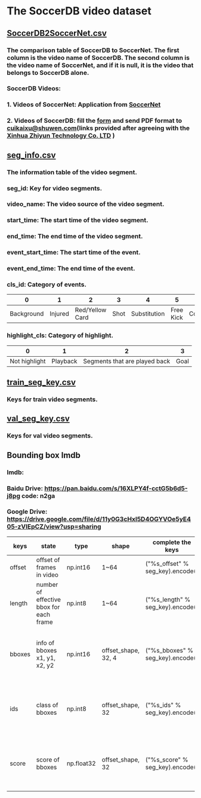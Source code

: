 # The SoccerDB video dataset
## [SoccerDB2SoccerNet.csv](https://github.com/newsdata/SoccerDB/blob/master/dataset/video_dataset/SoccerDB2SoccerNet.csv)
### The comparison table of SoccerDB to SoccerNet. The first column is the video name of SoccerDB. The second column is the video name of SoccerNet, and if it is null, it is the video that belongs to SoccerDB alone. 
### SoccerDB Videos:
### 1. Videos of SoccerNet: Application from [SoccerNet](https://soccer-net.org/)
### 2. Videos of SoccerDB: fill the [form](https://github.com/newsdata/SoccerDB/raw/master/dataset/SoccerDB_agreement_form.doc) and send PDF format to cuikaixu@shuwen.com(links provided after agreeing with the [Xinhua Zhiyun Technology Co. LTD](https://www.xinhuazhiyun.com/) )
## [seg_info.csv](https://github.com/newsdata/SoccerDB/blob/master/dataset/video_dataset/seg_info.csv)
### The information table of the video segment.
### seg_id: Key for video segments.
### video_name: The video source of the video segment.
### start_time: The start time of the video segment.
### end_time: The end time of the video segment.
### event_start_time: The start time of the event.
### event_end_time: The end time of the event.
### cls_id: Category of events.

 0 | 1 | 2 | 3 | 4 | 5 | 6 | 7 | 8 | 9 | 10 |
 ---- | ---- | ---- | ---- | ---- | ---- | ---- | ---- | ---- | ---- | ---- |
 Background | Injured | Red/Yellow Card | Shot | Substitution | Free Kick | Corner | Saves | Penalty Kick | Foul | Goal |
### highlight_cls: Category of highlight.
 0 | 1 | 2 | 3 |
 ---- | ---- | ---- | ---- |
 Not highlight | Playback | Segments that are played back | Goal |

## [train_seg_key.csv](https://github.com/newsdata/SoccerDB/blob/master/dataset/video_dataset/train_seg_key.csv)
### Keys for train video segments.
## [val_seg_key.csv](https://github.com/newsdata/SoccerDB/blob/master/dataset/video_dataset/val_seg_key.csv)
### Keys for val video segments.
## Bounding box lmdb
### lmdb: 
### Baidu Drive: https://pan.baidu.com/s/16XLPY4f-cctG5b6d5-j8pg code: n2ga
### Google Drive: https://drive.google.com/file/d/11y0G3cHxl5D4OGYVOe5yE405-zVIEpCZ/view?usp=sharing

 keys | state | type | shape | complete the keys | comment |
 ---- | ---- | ---- | ---- | ---- | ---- |
 offset | offset of frames in video | np.int16 | 1~64 | ("%s_offset" % seg_key).encode() | _ |
 length | number of effective bbox for each frame| np.int8 | 1~64 | ("%s_length" % seg_key).encode() | _ |
 bboxes | info of bboxes x1, y1, x2, y2 | np.int16 | offset_shape, 32, 4 | ("%s_bboxes" % seg_key).encode() | each frame fixed 32 but effective is value of length|
 ids | class of bboxes | np.int8 | offset_shape, 32 | ("%s_ids" % seg_key).encode() | each frame fixed 32 but effective is value of length |
 score | score of bboxes | np.float32 | offset_shape, 32 | ("%s_score" % seg_key).encode() | each frame fixed 32 but effective is value of length |

